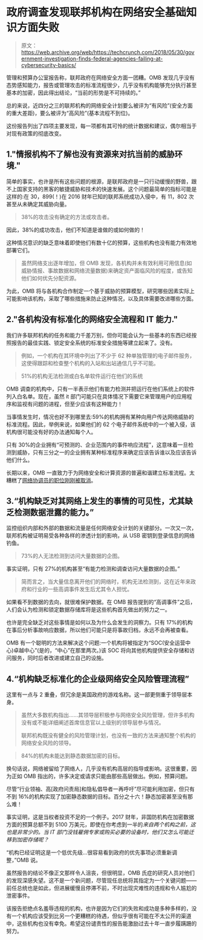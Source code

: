 # 政府调查发现联邦机构在网络安全基础知识方面失败 

> 原文：<https://web.archive.org/web/https://techcrunch.com/2018/05/30/government-investigation-finds-federal-agencies-failing-at-cybersecurity-basics/>

管理和预算办公室报告称，联邦政府在网络安全方面一团糟。OMB 发现几乎没有态势感知能力，报告或管理攻击的标准流程很少，几乎没有机构能够充分执行甚至基本的加密，因此得出结论，“当前的形势是不可持续的。”

总的来说，近四分之三的联邦机构的网络安全计划要么被评为“有风险”(安全方面的重大差距)，要么被评为“高风险”(基本流程不到位)。

这份报告列出了四项主要发现，每一项都有其可怜的统计数据和建议，偶尔相当于对现有政策的彻底改变。

## 1."情报机构不了解也没有资源来对抗当前的威胁环境."

简单的事实，也许是所有这些问题的根源，是联邦政府是一只行动缓慢的野兽，跟不上国家支持的黑客的敏捷威胁和技术的快速发展。这个问题最简单的指标可能是这样的:在 30，899(！)在 2016 财年已知的联邦系统成功入侵中，有 11，802 次甚至从未确定其威胁向量。

> 38%的攻击没有确定的方法或攻击者。

因此，38%的成功攻击，他们不知道是谁做的或如何做的！

这种情况意识的缺乏意味着即使他们有数十亿的预算，这些机构也没有能力有效地部署它们。

> 虽然网络支出逐年增加，但 OMB 发现，各机构并未有效利用可用信息(如威胁情报、事故数据和网络流量数据)来确定资产面临风险的程度，或告知他们如何优先分配资源。

为此，OMB 将与各机构合作制定一个基于威胁的预算模型，研究哪些因素实际上可能影响该机构，采取了哪些措施来防止这种情况，以及具体需要改进哪些方面。

## 2."各机构没有标准化的网络安全流程和 IT 能力."

我们许多联邦机构的任务和能力千差万别，但你可能会认为一些基本的东西已经按照报告的最佳实践、锁定安全系统的标准安全措施等建立起来了。没有。

> 例如，一个机构在其环境中列出了不少于 62 种单独管理的电子邮件服务，这使得跟踪和检查整个机构的入站和出站通信几乎不可能。

> 51%的机构无法检测或白名单软件运行在他们的系统

OMB 调查的机构中，只有一半表示他们有能力检测并把运行在他们系统上的软件列入白名单。现在，虽然 it 部门可能只在具体情况下需要它来管理用户的应用程序和监视有问题的进程，但至少应该有这种能力！

当事情发生时，情况也好不到哪里去:59%的机构拥有某种向用户传达网络威胁的标准流程。因此，举例来说，如果他们的 62 个电子邮件系统中的一个被入侵，该机构很可能没有好的办法通知每个人。

只有 30%的企业拥有“可预测的、企业范围内的事件响应流程”，这意味着一旦检测到威胁，只有三分之一的企业拥有某种标准程序来确定应该告诉谁以及应该告诉他们什么。

长期以来，OMB 一直致力于为网络安全和计算资源的普遍和谐建立标准流程。太糟糕了[网络协调员的职位刚刚被取消](https://web.archive.org/web/20221205154534/https://techcrunch.com/2018/05/15/white-house-sheds-cyber-coordinator-role/)。

## 3.“机构缺乏对其网络上发生的事情的可见性，尤其缺乏检测数据泄露的能力。”

监控组织内部和外部的数据和流量是任何网络安全计划的关键部分。一次又一次，联邦机构被证明易受各种各样的渗透计划的影响，从 USB 密钥到登录信息的网络钓鱼。

> 73%的人无法检测到访问大量数据的企图。

事实证明，只有 27%的机构甚至“有能力检测和调查访问大量数据的企图。”

> 简而言之，当大量信息离开他们的网络时，机构无法检测到，这在近年来政府和行业的一些高调事件发生后尤其令人担忧。

如果看不到数据的去向，就很难保护数据。在 OMB 报告提到的“高调事件”之后，人们会认为检测和锁定数据存储库将是这些机构首先做出的努力之一。

也许是完全缺乏对这些事情是如何以及为什么会发生的洞察力。只有 17%的机构在事后分析事故响应数据，所以他们可能只是将事故归档，永远不会再被查看。

OMB 有一个聪明的方法来解决这个问题:一个机构将被指定为“SOC(安全运营中心)卓越中心”(是的，“中心”在那里两次。)该 SOC 将向其他机构提供安全存储和访问服务，同时后者改进或建立自己的设施。

## 4.“机构缺乏标准化的企业级网络安全风险管理流程”

这里有一点与 2 重叠，但冗余是美国政府的游戏名称。这一部更侧重于领导层本身。

> 虽然大多数机构指出……其领导层积极参与网络安全风险管理，但许多机构没有或不能详细阐述首席信息官以上级别的领导层参与情况。
> 
> 联邦机构既没有健全的风险管理计划，也没有一致的方法来通知整个机构的网络安全风险的领导。

> 84%的机构未能达到静态数据加密的目标。

换句话说，网络被留给了网络人，几乎没有机构高层的指导或影响。这很重要，因为正如 OMB 指出的，许多决定或请求只能由那些高层做出。例如，预算问题。

尽管“行业领袖、高[政府问责局]和隐私倡导者一再呼吁”尽可能利用加密，但只有不到 16%的机构实现了加密静态数据的目标。百分之十六！静态加密甚至没有那么难！

事实证明，这是当权者投资不足的一个例子。2017 财年，非国防机构在加密数据方面的预算总额不到 5100 万美元，即使在你考虑到一半的*来自两个机构之前，这也是非常少的。当 IT 部门没钱雇佣专家或购买必要的设备时，他们又怎么可能迁移到加密存储呢？*

“机构已经证明这是一个低优先级…很容易看到政府的优先事项必须重新调整，”OMB 说。

虽然报告的结论不像正文那样令人沮丧，但很明显，OMB 氏症的研究人员对他们的发现深感失望。这不是一个新问题，尽管现任总统将其指定为一个关键问题——前任总统也是如此，但进展缓慢且停滞不前，不时出现灾难性的违规和令人尴尬的泄密事件。

该报告拒绝点名羞辱违规的机构，也许是因为它们的失败和成功是多种多样的，没有一个机构应该受到比另一个更糟糕的待遇，但似乎很有可能在不太公开的渠道中，这些机构也没有幸免。希望这份谴责性的报告能激励过去十年一直步履蹒跚的努力。